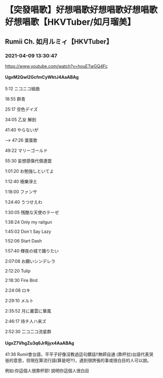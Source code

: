 # 【突發唱歌】好想唱歌好想唱歌好想唱歌好想唱歌【HKVTuber/如月瑠美】

## Rumii Ch. 如月ルミィ【HKVTuber】

### 2021-04-09 13:30:47

https://www.youtube.com/watch?v=houETwGQ4Fc

#### UgxM2QwI2GcfmCyWktJ4AaABAg

5:12 ニコニコ組曲

18:55 群青

25:17 空色デイズ

34:05 乙女 解剖

41:40 やらないが

--> 47:26 蛋蛋歌

49:22 マリーゴールド

55:30 妄想感傷代償連盟

1:01:20 お勉強しといてよ

1:12:40 極樂淨土

1:18:00 ファンサ

1:24:40 うつせえわ

1:30:05 残酷な天使のテーゼ

1:38:24 Only my railgun

1:45:02 Don`t Say Lazy

1:52:06 Start Dash

1:57:40 輝夜の城で踊りたい

2:07:08 お願いシンデレラ 

2:12:20 Tulip

2:18:30 Fire Bird

2:24:08 ロキ

2:29:10 メルト

2:35:52 月に叢雲に華風

2:46:17 待チ人ハ来ズ

2:52:30 二コ二コ流星群



#### UgxZ7VhgZu3q6JrRjyx4AaABAg

41:36 Rumii會台語，平平子好像沒教過這句髒話!!無師自通 (靠杯拉)台語代表哭爸的意思，但現在算流行語(算是吧?!)，遇到很誇張的事或很白目的人可以說。

例如:你這個人很靠杯耶! 說明你這個人很白目

